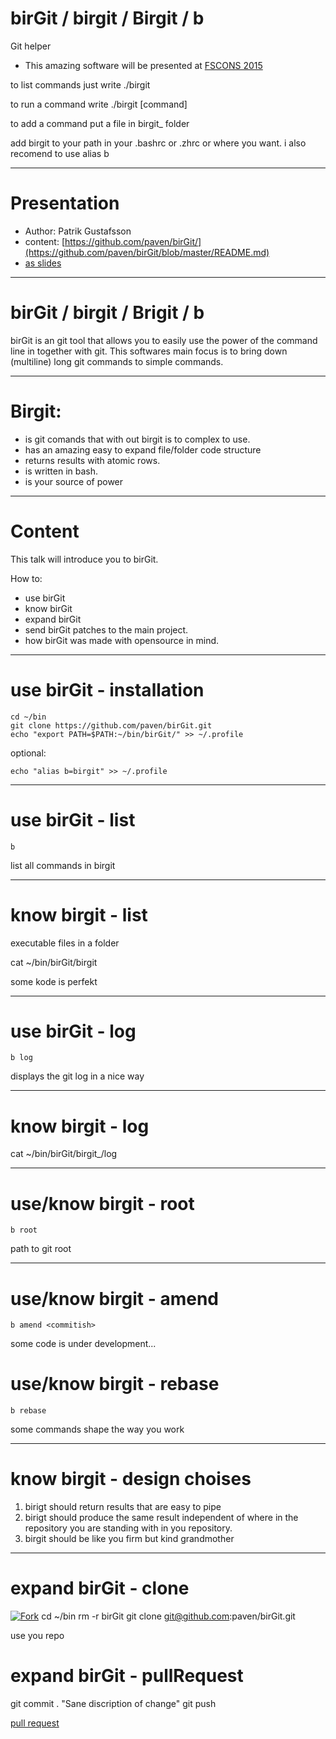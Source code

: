 # birGit / birgit / Birgit / b
Git helper

* This amazing software will be presented at [FSCONS 2015](https://www.google.se/search?q=fscons&oq=fsc&aqs=chrome.0.69i59j69i57j69i60l3j69i65.3855j0j7&sourceid=chrome&es_sm=0&ie=UTF-8)

to list commands just write ./birgit

to run a command write ./birgit [command]

to add a command put a file in birgit_ folder

add birgit to your path in your .bashrc or .zhrc or where you want.
i also recomend to use alias b

---

# Presentation

* Author: Patrik Gustafsson
* content: [https://github.com/paven/birGit/](https://github.com/paven/birGit/blob/master/README.md)
* [as slides](https://gnab.github.io/remark/remarkise?url=https%3A%2F%2Fraw.githubusercontent.com%2Fpaven%2FbirGit%2Fmaster%2FREADME.md#1)

---

# birGit / birgit / Brigit / b

birGit is an git tool that allows you to easily use the power of the command line in together with git. This softwares main focus is to bring down (multiline) long git commands to simple commands.

---

# Birgit: 

* is git comands that with out birgit is to complex to use. 
* has an amazing easy to expand file/folder code structure 
* returns results with atomic rows. 
* is written in bash. 
* is your source of power

---

# Content

This talk will introduce you to birGit.


How to: 
* use birGit 
* know birGit
* expand birGit 
* send birGit patches to the main project. 
* how birGit was made with opensource in mind.

---

# use birGit - installation

    cd ~/bin
    git clone https://github.com/paven/birGit.git
    echo "export PATH=$PATH:~/bin/birGit/" >> ~/.profile

optional:

    echo "alias b=birgit" >> ~/.profile

---

# use birGit - list

    b

list all commands in birgit

---

# know birgit - list

executable files in a folder

cat ~/bin/birGit/birgit

some kode is perfekt

---

# use birGit - log

    b log

displays the git log in a nice way

---

# know birgit - log

cat ~/bin/birGit/birgit_/log

---

# use/know birgit - root

    b root

path to git root

---

# use/know birgit - amend

    b amend <commitish>

some code is under development...

# use/know birgit - rebase

    b rebase

some commands shape the way you work

---

# know birgit - design choises

1. birigt should return results that are easy to pipe
2. birigt should produce the same result independent of where in the repository you are standing with in you repository.
3. birgit should be like you firm but kind grandmother

---

# expand birGit - clone

[![Fork](https://raw.github.com/paven/birGit/master/fork.png)](https://github.com/paven/birGit)
cd ~/bin
rm -r birGit
git clone git@github.com:paven/birGit.git

use you repo

# expand birGit - pullRequest

git commit . "Sane discription of change"
git push

[pull request](https://github.com/paven/birGit/compare)


